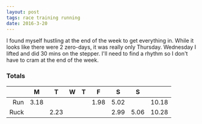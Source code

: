 ```yaml
---
layout: post
tags: race training running
date: 2016-3-20
---
```


I found myself hustling at the end of the week to get everything in. While it looks like there were 2 zero-days, it was really only Thursday. Wednesday I lifted and did 30 mins on the stepper. I'll need to find a rhythm so I don't have to cram at the end of the week.


### Totals

|      | M    | T    | W | T | F    | S    | S    |       |
|-----:|------|------|---|---|------|------|------|-------|
|  Run | 3.18 |      |   |   | 1.98 | 5.02 |      | 10.18 |
| Ruck |      | 2.23 |   |   |      | 2.99 | 5.06 | 10.28 |
